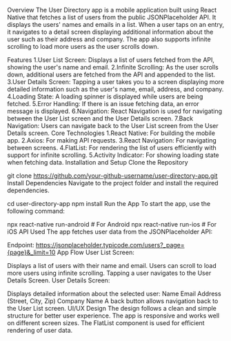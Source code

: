 Overview
The User Directory app is a mobile application built using React Native that fetches a list of users from the public JSONPlaceholder API. It displays the users' names and emails in a list. When a user taps on an entry, it navigates to a detail screen displaying additional information about the user such as their address and company. The app also supports infinite scrolling to load more users as the user scrolls down.

Features
1.User List Screen: Displays a list of users fetched from the API, showing the user's name and email.
2.Infinite Scrolling: As the user scrolls down, additional users are fetched from the API and appended to the list.
3.User Details Screen: Tapping a user takes you to a screen displaying more detailed information such as the user's name, email, address, and company.
4.Loading State: A loading spinner is displayed while users are being fetched.
5.Error Handling: If there is an issue fetching data, an error message is displayed.
6.Navigation: React Navigation is used for navigating between the User List screen and the User Details screen.
7.Back Navigation: Users can navigate back to the User List screen from the User Details screen.
Core Technologies
1.React Native: For building the mobile app.
2.Axios: For making API requests.
3.React Navigation: For navigating between screens.
4.FlatList: For rendering the list of users efficiently with support for infinite scrolling.
5.Activity Indicator: For showing loading state when fetching data.
Installation and Setup
Clone the Repository

git clone https://github.com/your-github-username/user-directory-app.git
Install Dependencies Navigate to the project folder and install the required dependencies.


cd user-directory-app
npm install
Run the App To start the app, use the following command:

npx react-native run-android  # For Android
npx react-native run-ios      # For iOS
API Used The app fetches user data from the JSONPlaceholder API:

Endpoint: https://jsonplaceholder.typicode.com/users?_page={page}&_limit=10
App Flow
User List Screen:

Displays a list of users with their name and email.
Users can scroll to load more users using infinite scrolling.
Tapping a user navigates to the User Details Screen.
User Details Screen:

Displays detailed information about the selected user:
Name
Email
Address (Street, City, Zip)
Company Name
A back button allows navigation back to the User List screen.
UI/UX Design
The design follows a clean and simple structure for better user experience.
The app is responsive and works well on different screen sizes.
The FlatList component is used for efficient rendering of user data.

